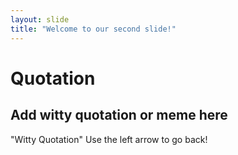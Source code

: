 ```yaml
---
layout: slide
title: "Welcome to our second slide!"
---
```

# Quotation
## Add witty quotation or meme here
"Witty Quotation"
Use the left arrow to go back!